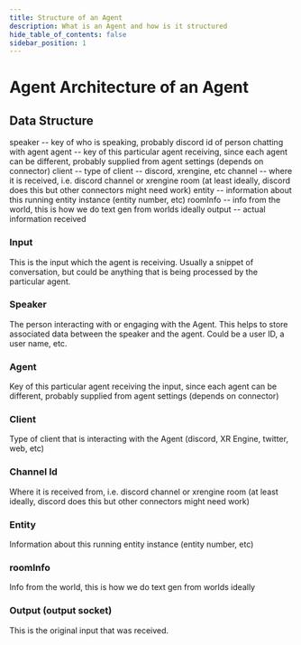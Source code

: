```yaml
---
title: Structure of an Agent
description: What is an Agent and how is it structured
hide_table_of_contents: false
sidebar_position: 1
---
```


# Agent Architecture of an Agent

## Data Structure

speaker -- key of who is speaking, probably discord id of person chatting with agent
agent -- key of this particular agent receiving, since each agent can be different, probably supplied from agent settings (depends on connector)
client -- type of client -- discord, xrengine, etc
channel -- where it is received, i.e. discord channel or xrengine room (at least ideally, discord does this but other connectors might need work)
entity -- information about this running entity instance (entity number, etc)
roomInfo -- info from the world, this is how we do text gen from worlds ideally
output -- actual information received

### Input

This is the input which the agent is receiving. Usually a snippet of conversation, but could be anything that is being processed by the particular agent.

### Speaker

The person interacting with or engaging with the Agent. This helps to store associated data between the speaker and the agent. Could be a user ID, a user name, etc.

### Agent

Key of this particular agent receiving the input, since each agent can be different, probably supplied from agent settings (depends on connector)

### Client

Type of client that is interacting with the Agent (discord, XR Engine, twitter, web, etc)

### Channel Id

Where it is received from, i.e. discord channel or xrengine room (at least ideally, discord does this but other connectors might need work)

### Entity

Information about this running entity instance (entity number, etc)

### roomInfo

Info from the world, this is how we do text gen from worlds ideally

### Output (output socket)

This is the original input that was received.
